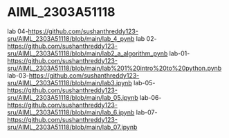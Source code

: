 # AIML_2303A51118
lab 04-https://github.com/sushanthreddy123-sru/AIML_2303A51118/blob/main/lab_4_pynb
lab 02-https://github.com/sushanthreddy123-sru/AIML_2303A51118/blob/main/lab2_a_algorithm_pynb
lab-01-https://github.com/sushanthreddy123-sru/AIML_2303A51118/blob/main/lab%201%20intro%20to%20python.pynb
lab-03-https://github.com/sushanthreddy123-sru/AIML_2303A51118/blob/main/lab3.ipynb
lab-05-https://github.com/sushanthreddy123-sru/AIML_2303A51118/blob/main/lab_05.ipynb
lab-06-https://github.com/sushanthreddy123-sru/AIML_2303A51118/blob/main/lab_6.ipynb
lab-07-https://github.com/sushanthreddy123-sru/AIML_2303A51118/blob/main/lab_07.ipynb
